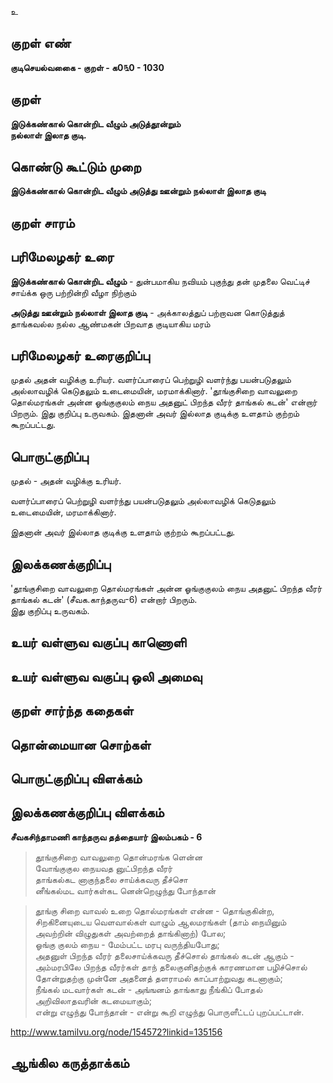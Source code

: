 உ

## குறள் எண் 

**குடிசெயல்வகைை - குறள் - க0௩0 - 1030**

## குறள் 

**இடுக்கண்கால் கொன்றிட வீழும் அடுத்தூன்றும்  
நல்லாள் இலாத குடி.**

## கொண்டு கூட்டும் முறை

**இடுக்கண்கால் கொன்றிட வீழும் அடுத்து ஊன்றும் நல்லாள் இலாத குடி**

## குறள் சாரம் 


## பரிமேலழகர் உரை

**இடுக்கண்கால் கொன்றிட வீழும்** - துன்பமாகிய நவியம் புகுந்து தன் முதலை வெட்டிச் சாய்க்க ஒரு பற்றின்றி வீழா நிற்கும்

**அடுத்து ஊன்றும் நல்லாள் இலாத குடி** - அக்காலத்துப் பற்றாவன கொடுத்துத் தாங்கவல்ல நல்ல ஆண்மகன் பிறவாத குடியாகிய மரம்

## பரிமேலழகர் உரைகுறிப்பு   

முதல் அதன் வழிக்கு உரியர். வளர்ப்பாரைப் பெற்றுழி வளர்ந்து பயன்படுதலும் அல்லாவழிக் கெடுதலும் உடைமையின், மரமாக்கினார். 'தூங்குசிறை வாவலுறை தொல்மரங்கள் அன்ன ஓங்குகுலம் நைய அதனுட் பிறந்த வீரர் தாங்கல் கடன்' என்றார் பிறரும். இது குறிப்பு உருவகம். இதனான் அவர் இல்லாத குடிக்கு உளதாம் குற்றம் கூறப்பட்டது.

## பொருட்குறிப்பு 

முதல் - அதன் வழிக்கு உரியர். 

வளர்ப்பாரைப் பெற்றுழி வளர்ந்து பயன்படுதலும் அல்லாவழிக் கெடுதலும் உடைமையின், மரமாக்கினார்.

இதனான் அவர் இல்லாத குடிக்கு உளதாம் குற்றம் கூறப்பட்டது.

## இலக்கணக்குறிப்பு  

'தூங்குசிறை வாவலுறை தொல்மரங்கள் அன்ன ஓங்குகுலம் நைய அதனுட் பிறந்த வீரர் தாங்கல் கடன்' (சீவக.காந்தருவ-6) என்றார் பிறரும்.   
இது குறிப்பு உருவகம்.

## உயர் வள்ளுவ வகுப்பு காணொளி


## உயர் வள்ளுவ வகுப்பு ஒலி அமைவு 

 
## குறள் சார்ந்த கதைகள் 


## தொன்மையான சொற்கள்


## பொருட்குறிப்பு விளக்கம்


## இலக்கணக்குறிப்பு விளக்கம்

**சீவகசிந்தாமணி காந்தருவ தத்தையார் இலம்பகம் - 6**

>தூங்குசிறை வாவலுறை தொன்மரங்க ளென்ன  
>வோங்குகுல நையவத னுட்பிறந்த வீரர்  
>தாங்கல்கட னாகுந்தலை சாய்க்கவரு தீச்சொ  
>னீங்கல்மட வார்கள்கட னென்றெழுந்து போந்தான்  

>தூங்கு சிறை வாவல் உறை தொல்மரங்கள் என்ன - தொங்குகின்ற, சிறகினையுடைய வெளவால்கள் வாழும் ஆலமரங்கள் (தாம் நையினும் அவற்றின் விழுதுகள் அவற்றைத் தாங்கினாற்) போல;   
>ஓங்கு குலம் நைய - மேம்பட்ட மரபு வருந்தியபோது;   
>அதனுள் பிறந்த வீரர் தலைசாய்க்கவரு தீச்சொல் தாங்கல் கடன் ஆகும் - அம்மரபிலே பிறந்த வீரர்கள் தாந் தலைகுனிதற்குக் காரணமான பழிச்சொல் தோன்றுதற்கு முன்னே அதனைத் தளராமல் காப்பாற்றுவது கடனாகும்;   
>நீங்கல் மடவார்கள் கடன் - அங்ஙனம் தாங்காது நீங்கிப் போதல் அறிவிலாதவரின் கடமையாகும்;   
>என்று எழுந்து போந்தான் - என்று கூறி எழுந்து பொருளீட்டப் புறப்பட்டான்.  

http://www.tamilvu.org/node/154572?linkid=135156

## ஆங்கில கருத்தாக்கம் 


